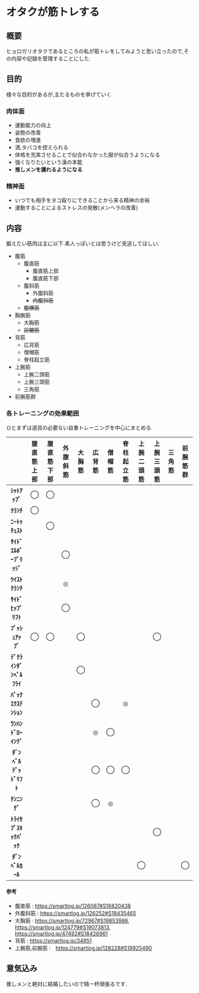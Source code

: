 # オタクが筋トレする

## 概要

ヒョロガリオタクであるところの私が筋トレをしてみようと思い立ったので,その内容や記録を管理することにした.

## 目的

様々な目的があるが,主たるものを挙げていく.

### 肉体面

- 運動能力の向上
- 姿勢の改善
- 食欲の増進
- 酒,タバコを控えられる
- 体格を充実させることで似合わなかった服が似合うようになる
- 強くなりたいという漢の本能
- **推しメンを護れるようになる**

### 精神面

- いつでも相手をタコ殴りにできることから来る精神の余裕
- 運動することによるストレスの発散(メンヘラの改善)

## 内容

鍛えたい筋肉は主に以下.素人っぽいとは思うけど見逃してほしい.

- 腹筋
  - 腹直筋
    - 腹直筋上部
    - 腹直筋下部
  - 腹斜筋
    - 外腹斜筋
    - ~~内腹斜筋~~
  - ~~腹横筋~~
- 胸腕筋
  - 大胸筋
  - ~~前鋸筋~~
- 背筋
  - 広背筋
  - 僧帽筋
  - 脊柱起立筋
- 上腕筋
  - 上腕二頭筋
  - 上腕三頭筋
  - 三角筋
- 前腕筋群

### 各トレーニングの効果範囲

ひとまずは道具の必要ない自重トレーニングを中心にまとめる.

|                       | 腹直筋上部 | 腹直筋下部 | 外腹斜筋 | 大胸筋 | 広背筋 | 僧帽筋 | 脊柱起立筋 | 上腕二頭筋 | 上腕三頭筋 | 三角筋 | 前腕筋群 |
| :-------------------: | :--------: | :--------: | :------: | :----: | :----: | :----: | :--------: | :--------: | :--------: | :----: | :------: |
|      **ｼｯﾄｱｯﾌﾟ**      |     ◯      |     ◯      |          |        |        |        |            |            |            |        |          |
|       **ｸﾗﾝﾁ**        |     ◯      |            |          |        |        |        |            |            |            |        |          |
|     **ﾆｰﾄｩﾁｪｽﾄ**      |            |     ◯      |          |        |        |        |            |            |            |        |          |
| **ｻｲﾄﾞｴﾙﾎﾞｰﾌﾞﾘｯｼﾞ**　 |            |            |    ◯     |        |        |        |            |            |            |        |          |
|     **ﾂｲｽﾄｸﾗﾝﾁ**      |            |            |    ◎     |        |        |        |            |            |            |        |          |
|    **ｻｲﾄﾞﾋｯﾌﾟﾘﾌﾄ**    |            |            |    ◯     |        |        |        |            |            |            |        |          |
|     **ﾌﾟｯｼｭｱｯﾌﾟ**     |     ◯      |     ◯      |          |   ◯    |        |        |            |            |     ◯      |        |          |
|  **ﾃﾞｸﾗｲﾝﾀﾞﾝﾍﾞﾙﾌﾗｲ**  |            |            |          |   ◯    |        |        |            |            |            |        |          |
|   **ﾊﾞｯｸｴｸｽﾃﾝｼｮﾝ**    |            |            |          |        |   ◯    |        |     ◎      |            |            |        |          |
|   **ﾜﾝﾊﾝﾄﾞﾛｰｲﾝｸﾞ**    |            |            |          |        |   ◎    |   ◯    |            |            |            |        |          |
|  **ﾀﾞﾝﾍﾞﾙﾃﾞｯﾄﾞﾘﾌﾄ**   |            |            |          |        |   ◯    |   ◯    |     ◯      |            |            |        |          |
|      **ﾁﾝﾆﾝｸﾞ**       |            |            |          |        |   ◯    |   ◎    |            |            |            |        |          |
|  **ﾄﾗｲｾﾌﾟｽｷｯｸﾊﾞｯｸ**   |            |            |          |        |        |        |            |            |     ◯      |        |          |
|     **ﾀﾞﾝﾍﾞﾙｶｰﾙ**     |            |            |          |        |        |        |            |     ◯      |            |        |    ◯     |

#### 参考

- 腹直筋 : https://smartlog.jp/126087#S18820438
- 外腹斜筋 : https://smartlog.jp/126252#S18435465
- 大胸筋 : https://smartlog.jp/72967#S19853986, https://smartlog.jp/124779#S19073813, https://smartlog.jp/47492#S18426961
- 背筋 : https://smartlog.jp/34851
- 上腕筋,前腕筋 :　https://smartlog.jp/128228#S19925490

## 意気込み

推しメンと絶対に結婚したいので精一杯頑張るです.
